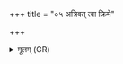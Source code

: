 +++
title = "०५ अत्रिवत् त्वा क्रिमे"

+++
<details><summary>मूलम् (GR)</summary>

अत्रिवत् त्वा क्रिमे हन्मि  
कण्ववज् जमदग्निवत् ।  
अगस्त्यस्य ब्रह्मणा  
सर्वे ते क्रिमयो हताः ॥
</details>